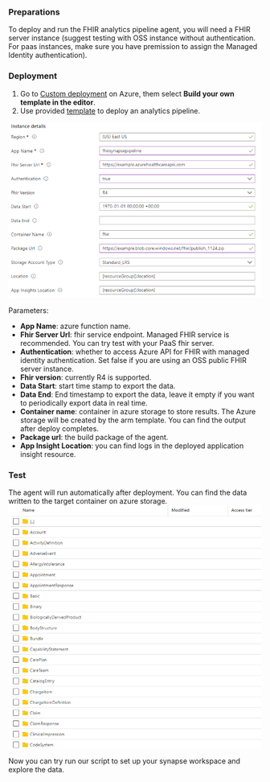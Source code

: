### Preparations
To deploy and run the FHIR analytics pipeline agent, you will need a FHIR server instance (suggest testing with OSS instance without authentication. For paas instances, make sure you have premission to assign the Managed Identity authentication).

### Deployment
1. Go to [Custom deployment](https://ms.portal.azure.com/#create/Microsoft.Template) on Azure, them select **Build your own template in the editor**.
2. Use provided [template](../deploy/templates/FhirSynapseLinkTemplate.json) to deploy an analytics pipeline.

![image](./assets/template_parameters.png)


Parameters:
- **App Name**: azure function name.
- **Fhir Server Url**: fhir service endpoint. Managed FHIR service is recommended. You can try test with your PaaS fhir server.
- **Authentication**: whether to access Azure API for FHIR with managed identity authentication. Set false if you are using an OSS public FHIR server instance.
- **Fhir version**: currently R4 is supported.
- **Data Start**: start time stamp to export the data.
- **Data End**: End timestamp to export the data, leave it empty if you want to periodically export data in real time.
- **Container name**: container in azure storage to store results. The Azure storage will be created by the arm template. You can find the output after deploy completes.
- **Package url**: the build package of the agent.
- **App Insight Location**: you can find logs in the deployed application insight resource.

### Test
The agent will run automatically after deployment. You can find the data written to the target container on azure storage.
![blob result](./assets/Exported_Data.png)

Now you can try run our script to set up your synapse workspace and explore the data. 

